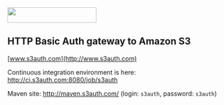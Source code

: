 <img src="http://img.s3auth.com/logo.png" width="200px" height="35px"/>

## HTTP Basic Auth gateway to Amazon S3

[www.s3auth.com](http://www.s3auth.com)

Continuous integration environment is here: http://ci.s3auth.com:8080/job/s3auth

Maven site: http://maven.s3auth.com/ (login: `s3auth`, password: `s3auth`)
